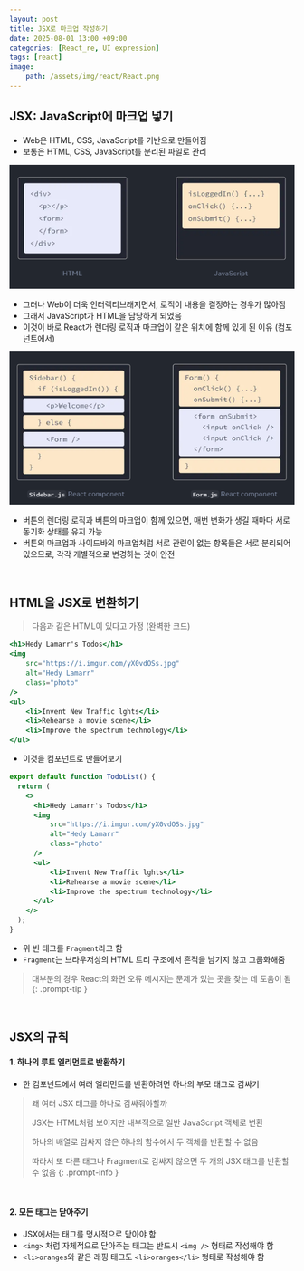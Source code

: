 ```yaml
---
layout: post
title: JSX로 마크업 작성하기
date: 2025-08-01 13:00 +09:00
categories: [React_re, UI expression]
tags: [react]
image:
    path: /assets/img/react/React.png
---
```


## JSX: JavaScript에 마크업 넣기

- Web은 HTML, CSS, JavaScript를 기반으로 만들어짐
- 보통은 HTML, CSS, JavaScript를 분리된 파일로 관리

![](/assets/img/react/react_re_03_01.png)

- 그러나 Web이 더욱 인터렉티브래지면서, 로직이 내용을 결정하는 경우가 많아짐
- 그래서 JavaScript가 HTML을 담당하게 되었음
- 이것이 바로 React가 렌더링 로직과 마크업이 같은 위치에 함께 있게 된 이유 (컴포넌트에서)

![](/assets/img/react/react_re_03_02.png)

- 버튼의 렌더링 로직과 버튼의 마크업이 함께 있으면, 매번 변화가 생길 때마다 서로 동기화 상태를 유지 가능
- 버튼의 마크업과 사이드바의 마크업처럼 서로 관련이 없는 항목들은 서로 분리되어 있으므로, 각각 개별적으로 변경하는 것이 안전

<br>

## HTML을 JSX로 변환하기

> 다음과 같은 HTML이 있다고 가정 (완벽한 코드)

```jsx
<h1>Hedy Lamarr's Todos</h1>
<img
    src="https://i.imgur.com/yX0vdOSs.jpg"
    alt="Hedy Lamarr"
    class="photo"
/>
<ul>
    <li>Invent New Traffic lghts</li>
    <li>Rehearse a movie scene</li>
    <li>Improve the spectrum technology</li>
</ul>
```

- 이것을 컴포넌트로 만들어보기

```jsx
export default function TodoList() {
  return (
    <>
      <h1>Hedy Lamarr's Todos</h1>
      <img
          src="https://i.imgur.com/yX0vdOSs.jpg"
          alt="Hedy Lamarr"
          class="photo"
      />
      <ul>
          <li>Invent New Traffic lghts</li>
          <li>Rehearse a movie scene</li>
          <li>Improve the spectrum technology</li>
      </ul>
    </>
  );
}
```

- 위 빈 태그를 `Fragment`라고 함
- `Fragment`는 브라우저상의 HTML 트리 구조에서 흔적을 남기지 않고 그룹화해줌

> 대부분의 경우 React의 화면 오류 메시지는 문제가 있는 곳을 찾는 데 도움이 됨
{: .prompt-tip }

<br>

## JSX의 규칙

#### 1. 하나의 루트 엘리먼트로 반환하기

- 한 컴포넌트에서 여러 엘리먼트를 반환하려면 하나의 부모 태그로 감싸기

> 왜 여러 JSX 태그를 하나로 감싸줘야할까
>
> JSX는 HTML처럼 보이지만 내부적으로 일반 JavaScript 객체로 변환
>
> 하나의 배열로 감싸지 않은 하나의 함수에서 두 객체를 반환할 수 없음
>
> 따라서 또 다른 태그나 Fragment로 감싸지 않으면 두 개의 JSX 태그를 반환할 수 없음
{: .prompt-info }

<br>

#### 2. 모든 태그는 닫아주기

- JSX에서는 태그를 명시적으로 닫아야 함
- `<img>` 처럼 자체적으로 닫아주는 태그는 반드시 `<img />` 형태로 작성해야 함
- `<li>oranges`와 같은 래핑 태그도 `<li>oranges</li>` 형태로 작성해야 함

<br>